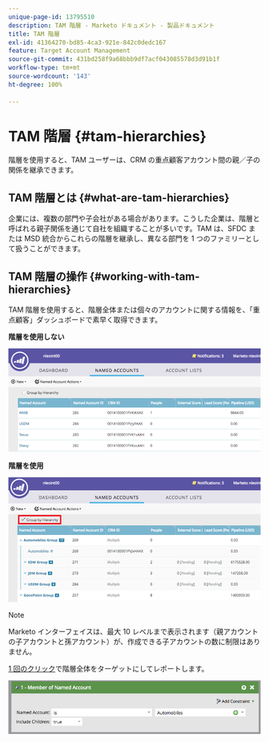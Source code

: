 ```yaml
---
unique-page-id: 13795510
description: TAM 階層 - Marketo ドキュメント - 製品ドキュメント
title: TAM 階層
exl-id: 41364270-bd85-4ca3-921e-842c0dedc167
feature: Target Account Management
source-git-commit: 431bd258f9a68bbb9df7acf043085578d3d91b1f
workflow-type: tm+mt
source-wordcount: '143'
ht-degree: 100%

---
```


# TAM 階層 {#tam-hierarchies}

階層を使用すると、TAM ユーザーは、CRM の重点顧客アカウント間の親／子の関係を継承できます。

## TAM 階層とは {#what-are-tam-hierarchies}

企業には、複数の部門や子会社がある場合があります。こうした企業は、階層と呼ばれる親子関係を通じて自社を組織することが多いです。TAM は、SFDC または MSD 統合からこれらの階層を継承し、異なる部門を 1 つのファミリーとして扱うことができます。

## TAM 階層の操作 {#working-with-tam-hierarchies}

TAM 階層を使用すると、階層全体または個々のアカウントに関する情報を、「重点顧客」ダッシュボードで素早く取得できます。

**階層を使用しない**

![](assets/before.png)

**階層を使用**

![](assets/after.png)

>[!NOTE]
>
>Marketo インターフェイスは、最大 10 レベルまで表示されます（親アカウントの子アカウントと孫アカウント）が、作成できる子アカウントの数に制限はありません。

[1 回のクリック](/help/marketo/product-docs/target-account-management/engage/account-filters.md#member-of-named-account)で階層全体をターゲットにしてレポートします。

![](assets/member.png)
